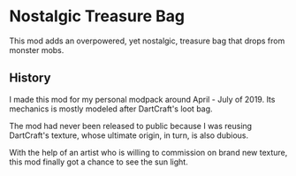 # Nostalgic Treasure Bag

This mod adds an overpowered, yet nostalgic, treasure bag that drops from monster mobs.

## History

I made this mod for my personal modpack around April - July of 2019. Its mechanics is mostly modeled after DartCraft's 
loot bag.

The mod had never been released to public because I was reusing DartCraft's texture, whose ultimate origin, in turn, 
is also dubious.

With the help of an artist who is willing to commission on brand new texture, this mod finally got a chance to see the 
sun light.